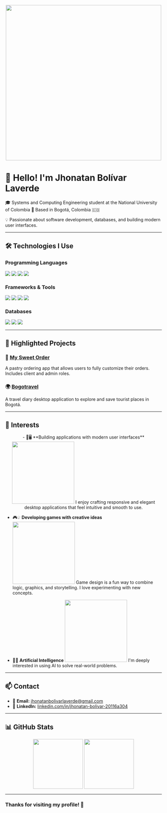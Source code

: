 
<!-- Programming GIF or banner at the top -->
<p align="center">
  <img src="https://i.pinimg.com/originals/f1/e7/34/f1e734f9cade86fe737a9aa404ebd62a.gif" width="500"/>
</p>

# 👋 Hello! I'm Jhonatan Bolívar Laverde

🎓 Systems and Computing Engineering student at the National University of Colombia
📍 Based in Bogotá, Colombia 🇨🇴  

💡 Passionate about software development, databases, and building modern user interfaces.

---

## 🛠️ Technologies I Use

### Programming Languages
<p>
  <img src="https://img.shields.io/badge/Java-ED8B00?style=for-the-badge&logo=java&logoColor=white"/>
  <img src="https://img.shields.io/badge/C++-00599C?style=for-the-badge&logo=c%2B%2B&logoColor=white"/>
  <img src="https://img.shields.io/badge/Python-3776AB?style=for-the-badge&logo=python&logoColor=white"/>
  <img src="https://img.shields.io/badge/Flutter-02569B?style=for-the-badge&logo=flutter&logoColor=white"/>
</p>

### Frameworks & Tools
<p>
  <img src="https://img.shields.io/badge/JavaFX-0095D5?style=for-the-badge&logo=java&logoColor=white"/>
  <img src="https://img.shields.io/badge/Maven-C71A36?style=for-the-badge&logo=apachemaven&logoColor=white"/>
  <img src="https://img.shields.io/badge/Git-F05032?style=for-the-badge&logo=git&logoColor=white"/>
  <img src="https://img.shields.io/badge/GitHub-181717?style=for-the-badge&logo=github&logoColor=white"/>
</p>

### Databases
<p>
  <img src="https://img.shields.io/badge/PostgreSQL-336791?style=for-the-badge&logo=postgresql&logoColor=white"/>
  <img src="https://img.shields.io/badge/Oracle-F80000?style=for-the-badge&logo=oracle&logoColor=white"/>
  <img src="https://img.shields.io/badge/SQL-4479A1?style=for-the-badge&logo=sqlite&logoColor=white"/>
</p>

---

## 🚀 Highlighted Projects

### 🍰 [My Sweet Order](https://github.com/Jhonny0523/My-sweet-order)  
A pastry ordering app that allows users to fully customize their orders. Includes client and admin roles.

### 🌍 [Bogotravel](https://github.com/Jhonny0523/Project-Bogotravel-Ingenieria-Software-1)  
A travel diary desktop application to explore and save tourist places in Bogotá.

---

## 🎯 Interests
<p align="center">
 - 🎨🖥️ **Building applications with modern user interfaces**
   <img src="https://media.giphy.com/media/L1R1tvI9svkIWwpVYr/giphy.gif" width="200"/>
   I enjoy crafting responsive and elegant desktop applications that feel intuitive and smooth to use.

 - 🎮💡 **Developing games with creative ideas**
   <img src="https://media3.giphy.com/media/v1.Y2lkPTc5MGI3NjExeWp6bjF5bjVlbDNuejZlamFncndrM2QyYmdqczV2a2lldG1hejIyZyZlcD12MV9pbnRlcm5hbF9naWZfYnlfaWQmY3Q9Zw/3o6Zt8EV3YSrZIKyxa/giphy.gif" width="200"/>
   Game design is a fun way to combine logic, graphics, and storytelling. I love experimenting with new concepts.
  

 - 🤖🧠 **Artificial Intelligence**
   <img src="https://media0.giphy.com/media/v1.Y2lkPTc5MGI3NjExNWYxc3lsY2t3M2pweHd6d3VodDc1cHgzbnNsaWIzNDlrdHl2aXkxNSZlcD12MV9pbnRlcm5hbF9naWZfYnlfaWQmY3Q9Zw/pOEbLRT4SwD35IELiQ/giphy.gif" width="200"/>
   I'm deeply interested in using AI to solve real-world problems.
</p>

---

## 📫 Contact

- 📧 **Email:** jhonatanbolivarlaverde@gmail.com  
- 💼 **LinkedIn:** [linkedin.com/in/jhonatan-bolivar-20116a304](https://www.linkedin.com/in/jhonatan-bolivar-20116a304)

---

## 📊 GitHub Stats

<p align="center">
  <img src="https://github-readme-stats.vercel.app/api?username=Jhonny0523&show_icons=true&theme=tokyonight" height="160">
  <img src="https://github-readme-stats.vercel.app/api/top-langs/?username=Jhonny0523&layout=compact&theme=tokyonight" height="160">
</p>

---

### Thanks for visiting my profile! 🙌
